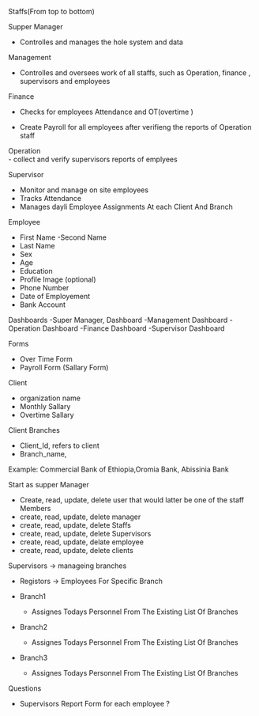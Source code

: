 
Staffs(From top to bottom)

  Supper Manager
   - Controlles and manages the hole system and data

  Management
   - Controlles and oversees work of all staffs, such as Operation, finance , supervisors and employees

  Finance  

   - Checks for employees Attendance and OT(overtime )

   - Create Payroll for all employees after verifieng the reports of Operation staff

  Operation   
    - collect and verify supervisors reports of emplyees 

  Supervisor
   - Monitor and manage on site employees 
   - Tracks Attendance
   - Manages dayli Employee Assignments At each Client And Branch

  Employee
   - First Name 
   -Second Name
   - Last Name
   - Sex
   - Age
   - Education
   - Profile Image (optional)
   - Phone Number 
   - Date of Employement
   - Bank Account

Dashboards
 -Super Manager, Dashboard
 -Management Dashboard
 -Operation Dashboard
 -Finance Dashboard
 -Supervisor Dashboard

Forms
 - Over Time Form
 - Payroll Form (Sallary Form)

Client
 - organization name
 - Monthly Sallary
 - Overtime Sallary

Client Branches
 - Client_Id, refers to client
 - Branch_name,

  Example: Commercial Bank of Ethiopia,Oromia Bank, Abissinia Bank


Start as supper Manager
 - Create, read, update, delete user that would latter be one of the staff Members
 - create, read, update, delete manager
 - create, read, update, delete Staffs
 - create, read, update, delete Supervisors
 - create, read, update, delate employee
 - create, read, update, delete clients

Supervisors -> manageing branches

 - Registors -> Employees For Specific Branch

 - Branch1

      - Assignes Todays Personnel From The Existing List Of Branches

 - Branch2
  
      - Assignes Todays Personnel From The Existing List Of Branches
 - Branch3
      - Assignes Todays Personnel From The Existing List Of Branches


Questions
- Supervisors Report Form for each employee ?